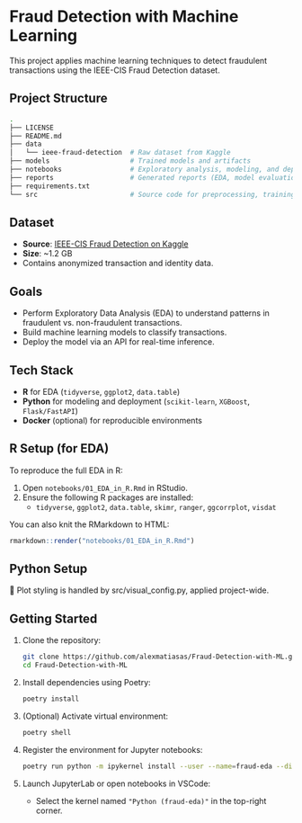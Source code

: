 # Fraud Detection with Machine Learning

This project applies machine learning techniques to detect fraudulent transactions using the IEEE-CIS Fraud Detection dataset.

## Project Structure

```bash
.
├── LICENSE
├── README.md
├── data
│   └── ieee-fraud-detection  # Raw dataset from Kaggle
├── models                    # Trained models and artifacts
├── notebooks                 # Exploratory analysis, modeling, and deployment notebooks
├── reports                   # Generated reports (EDA, model evaluation)
├── requirements.txt
└── src                       # Source code for preprocessing, training, and deployment
```

## Dataset

- **Source**: [IEEE-CIS Fraud Detection on Kaggle](https://www.kaggle.com/c/ieee-fraud-detection)
- **Size**: ~1.2 GB
- Contains anonymized transaction and identity data.

## Goals

- Perform Exploratory Data Analysis (EDA) to understand patterns in fraudulent vs. non-fraudulent transactions.
- Build machine learning models to classify transactions.
- Deploy the model via an API for real-time inference.

## Tech Stack

- **R** for EDA (`tidyverse`, `ggplot2`, `data.table`)
- **Python** for modeling and deployment (`scikit-learn`, `XGBoost`, `Flask/FastAPI`)
- **Docker** (optional) for reproducible environments

## R Setup (for EDA)

To reproduce the full EDA in R:

1. Open `notebooks/01_EDA_in_R.Rmd` in RStudio.
2. Ensure the following R packages are installed:
   - `tidyverse`, `ggplot2`, `data.table`, `skimr`, `ranger`, `ggcorrplot`, `visdat`

You can also knit the RMarkdown to HTML:
```r
rmarkdown::render("notebooks/01_EDA_in_R.Rmd")
```

## Python Setup

🔧 Plot styling is handled by src/visual_config.py, applied project-wide.

## Getting Started

1. Clone the repository:
    ```bash
    git clone https://github.com/alexmatiasas/Fraud-Detection-with-ML.git
    cd Fraud-Detection-with-ML
    ```

2. Install dependencies using Poetry:
    ```bash
    poetry install
    ```

3. (Optional) Activate virtual environment:
    ```bash
    poetry shell
    ```

4. Register the environment for Jupyter notebooks:
    ```bash
    poetry run python -m ipykernel install --user --name=fraud-eda --display-name "Python (fraud-eda)"
    ```

5. Launch JupyterLab or open notebooks in VSCode:
    - Select the kernel named `"Python (fraud-eda)"` in the top-right corner.